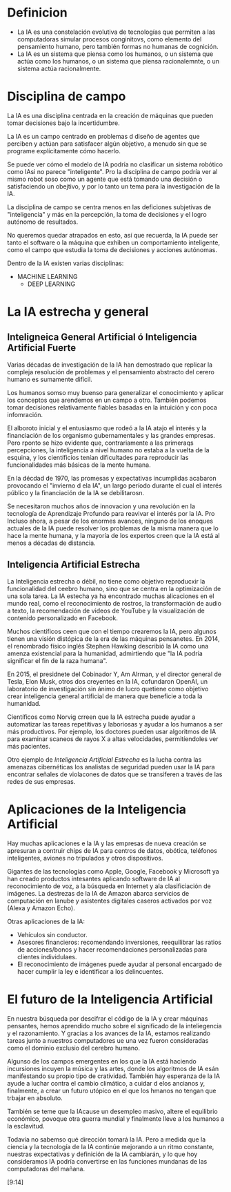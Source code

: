 # Definicion

* La IA es una constelación evolutiva de tecnologías que permiten a las computadoras simular procesos conginitovs, como elemento del pensamiento humano, pero también formas no humanas de cognición.
* La IA es un sistema que piensa como los humanos, o un sistema que actúa como los humanos, o un sistema que piensa racionalemnte, o un sistema actúa racionalmente.

# Disciplina de campo

La IA es una disciplina centrada en la creación de máquinas que pueden tomar decisiones bajo la incertidumbre.

La IA es un campo centrado en problemas d diseño de agentes que perciben y actúan para satisfacer algún objetivo, a menudo sin que se programe explícitamente cómo hacerlo.

Se puede ver cómo el modelo de IA podría no clasificar un sistema robótico como IAsi no parece "inteligente". Pro la disciplina de campo podría ver al mismo robot soso como un agente que está tomando una decisión o satisfaciendo un obejtivo, y por lo tanto un tema para la investigación de la IA.

La disciplina de campo se centra menos en las deficiones subjetivas de "inteligencia" y más en la percepción, la toma de decisiones y el logro autónomo de resultados.

No queremos quedar atrapados en esto, así que recuerda, la IA puede ser tanto el software o la máquina que exhiben un comportamiento inteligente, como el campo que estudia la toma de decisiones y acciones autónomas.

Dentro de la IA existen varias disciplinas:
* MACHINE LEARNING
  * DEEP LEARNING

# La IA estrecha y general

## Inteligneica General Artificial ó Inteligencia Artificial Fuerte

Varias décadas de investigación de la IA han demostrado que replicar la compleja resolución de problemas y el pensamiento abstracto  del cerero humano es sumamente difícil.

Los humanos somso muy buenso para generalizar el conocimiento y aplicar los conceptos que arendemos en un campo a otro. También podemos tomar decisiones relativamente fiables basadas en la intuición y con poca infomración.

El alboroto inicial y el entusiasmo que rodeó a la IA atajo el interés y la financiación de los organismo gubernamentales y las grandes empresas. Pero rponto se hizo evidente que, contrariamente a las primeraqs percepciones, la inteligencia a nivel humano no estaba a la vuelta de la esquina, y los científicios tenían dificultades para reproducir las funcionalidades más básicas de la mente humana. 

En la décdad de 1970, las promesas y expectativas incumplidas acabaron provocando el "invierno d ela IA", un largo período durante el cual el interés público y la financiación de la IA se debilitarosn.

Se necesitaron muchos años de innovacion y una revolución en la tecnología de Aprendizaje Profundo para reavivar el interés por la IA. Pro Incluso ahora, a pesar de los enormes avances, ninguno de los enoques actuales de la IA puede resolver los problemas de la misma manera que lo hace la mente humana, y la mayoría de los expertos creen que la IA está al menos a décadas de distancia.

## Inteligencia Artificial Estrecha

La Inteligencia estrecha o débil, no tiene como objetivo reproducxir la funcionalidad del ceebro humano, sino que se centra en la optimización de una sola tarea. La IA estecha ya ha encontrado muchas alicaciones en el mundo real, como el reconocimiento de rostros, la transformación de audio a texto, la recomendación de videos de YouTube y la visualización de contenido personalizado en Facebook.

Muchos científicos ceen que con el tiempo crearemos la IA, pero algunos tienen una visión distópica de la era de las máquinas pensanetes. En 2014, el renombrado físico inglés Stephen Hawking describió la IA como una amenza existencial para la humanidad, admirtiendo que "la IA podría significar el fin de la raza humana".

En 2015, el presidnete del Cobinador Y, Am Alrman, y el director general de Tesla, Elon Musk, otros dos creyentes en la IA, cofundaron OpenAI, un laboratorio de investigación sin ánimo de lucro quetiene como objetivo crear inteligencia general artificial de manera que beneficie a toda la humanidad.

Científicos como Norvig crreen que la IA estrecha puede ayudar a automatizar las tareas repetitivas y laboriosas y ayudar a los humanos a ser más productivos. Por ejemplo, los doctores pueden usar algoritmos de IA para examinar scaneos de rayos X a altas velocidades, permitíendoles ver más pacientes. 

Otro ejemplo de _Inteligencia Artificial Estrecha_ es la lucha contra las amenazas cibernéticas los analistas de seguridad pueden usar la IA para encontrar señales de violacones de datos que se transiferen a través de las redes de sus empresas.

# Aplicaciones de la Inteligencia Artificial

Hay muchas aplicaciones e la IA y las empresas de nueva creación se apresuran a contruir chips de IA para centros de datos, obótica, teléfonos inteligentes, aviones no tripulados y otros dispositivos.

Gigantes de las tecnologías como Apple, Google, Facebook y Microsoft ya han creado productos intesantes aplicando software de IA al reconocimiento de voz, a la búsqueda en Internet y ala clasificiación de imágenes. La destrezas de la IA de Amazon abarca servicios de computación en lanube y asistentes digitales caseros activados por voz (Alexa y Amazon Echo).

Otras aplicaciones de la IA:

- Vehículos sin conductor.
- Asesores financieros: recomendando inversiones, reequilibrar las ratios de acciones/bonos y hacer recomendaciones personalizadas para clientes individulaes.
- El reconocimiento de imágenes puede ayudar al personal encargado de hacer cumplir la ley e identificar a los delincuentes.

# El futuro de la Inteligencia Artificial

En nuestra búsqueda por descifrar el código de la IA y crear máquinas pensantes, hemos aprendido mucho sobre el significado de la inteliegencia y el razonamiento. Y gracias a los avances de la IA, estamos realizando tareas junto a nuestros computadores ue una vez fueron consideradas como el dominio exclusio del cerebro humano. 

Algunso de los campos emergentes en los que la IA está haciendo incursiones incuyen la música y las artes, donde los algoritmos de IA esán manifestando su propio tipo de cratividad. También hay esperanza de la IA ayude a luchar contra el cambio climático, a cuidar d elos ancianos y, finalmente, a crear un futuro utópico en el que los hmanos no tengan que trbajar en absoluto.

También se teme que la IAcause un desempleo masivo, altere el equilibrio económico, povoque otra guerra mundial y finalmente lleve a los humanos a la esclavitud.

Todavía no sabemso qué dirección tomará la IA. Pero a medida que la ciencia y la tecnología de la IA continúe mejorando a un ritmo constante, nuestras expectativas y definición de la IA cambiarán, y lo que hoy consideramos IA podría convertirse en las funciones mundanas de las computadoras del mañana.


[9:14]
